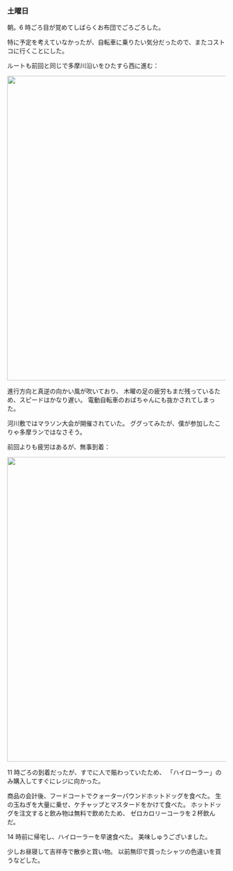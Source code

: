 ### 土曜日

朝。6 時ごろ目が覚めてしばらくお布団でごろごろした。

特に予定を考えていなかったが、自転車に乗りたい気分だったので、またコストコに行くことにした。

ルートも前回と同じで多摩川沿いをひたすら西に進む：

<img src="https://i.imgur.com/Zd9DVft.jpg" width="700">

進行方向と真逆の向かい風が吹いており、
木曜の足の疲労もまだ残っているため、スピードはかなり遅い。
電動自転車のおばちゃんにも抜かされてしまった。

河川敷ではマラソン大会が開催されていた。
ググってみたが、僕が参加したこりゃ多摩ランではなさそう。

前回よりも疲労はあるが、無事到着：

<img src="https://i.imgur.com/OsPj8kd.jpg" width="700">

11 時ごろの到着だったが、すでに人で賑わっていたため、
「ハイローラー」のみ購入してすぐにレジに向かった。

商品の会計後、フードコートでクォーターパウンドホットドッグを食べた。
生の玉ねぎを大量に乗せ、ケチャップとマスタードをかけて食べた。
ホットドッグを注文すると飲み物は無料で飲めたため、
ゼロカロリーコーラを２杯飲んだ。

14 時前に帰宅し、ハイローラーを早速食べた。
美味しゅうございました。

少しお昼寝して吉祥寺で散歩と買い物。
以前無印で買ったシャツの色違いを買うなどした。